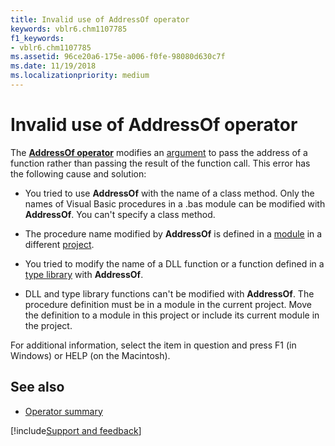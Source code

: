 ```yaml
---
title: Invalid use of AddressOf operator
keywords: vblr6.chm1107785
f1_keywords:
- vblr6.chm1107785
ms.assetid: 96ce20a6-175e-a006-f0fe-98080d630c7f
ms.date: 11/19/2018
ms.localizationpriority: medium
---
```



# Invalid use of AddressOf operator

The **[AddressOf operator](addressof-operator.md)** modifies an [argument](../../Glossary/vbe-glossary.md#argument) to pass the address of a function rather than passing the result of the function call. This error has the following cause and solution:

- You tried to use **AddressOf** with the name of a class method. Only the names of Visual Basic procedures in a .bas module can be modified with **AddressOf**. You can't specify a class method.
    
- The procedure name modified by **AddressOf** is defined in a [module](../../Glossary/vbe-glossary.md#module) in a different [project](../../Glossary/vbe-glossary.md#project).
    
- You tried to modify the name of a DLL function or a function defined in a [type library](../../Glossary/vbe-glossary.md#type-library) with **AddressOf**.
    
- DLL and type library functions can't be modified with **AddressOf**. The procedure definition must be in a module in the current project. Move the definition to a module in this project or include its current module in the project.
    

For additional information, select the item in question and press F1 (in Windows) or HELP (on the Macintosh).

## See also

- [Operator summary](operator-summary.md)

[!include[Support and feedback](~/includes/feedback-boilerplate.md)]
